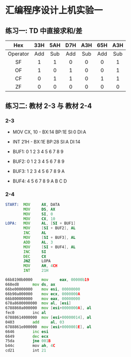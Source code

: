 # 汇编程序设计上机实验一

## 练习一: TD 中直接求和/差

|Hex|33H|5AH|D7H|A3H|65H|A3H|
|:-----:|:-----:|:------:|:-----:|:------:|:-----:|:------:|
|Operator|Add|Sub|Add|Sub|Add|Sub|
|SF|1|1|0|0|0|1|
|OF|1|0|1|0|0|1|
|CF|0|1|1|0|1|1|
|ZF|0|0|0|0|0|0|

## 练习二: 教材 2-3 与 教材 2-4

### 2-3

-   MOV CX, 10 - BX:14 BP:1E SI:0 DI:A
-   INT 21H - BX:1E BP:28 SI:A DI:14

-   BUF1: 0 1 2 3 4 5 6 7 8 9
-   BUF2: 0 1 2 3 4 5 6 7 8 9
-   BUF3: 1 2 3 4 5 6 7 8 9 A
-   BUF4: 4 5 6 7 8 9 A B C D

### 2-4

```asm
START:  MOV     AX, DATA
        MOV     DS, AX
        MOV     SI, 0
        MOV     CX, 10
LOPA:   MOV     AL, [SI + BUF1]
        MOV     [SI + BUF2], AL
        INC     AL
        MOV     [SI + BUF3], AL
        ADD     AL, 3
        MOV     [SI + BUF4], AL
        INC     SI
        DEC     CX
        JNZ     LOPA
        MOV     AH, 4CH
        INT     21H
```   

```asm
66b8190b0000	mov     eax, 00000b19
668ed8		mov	ds, ax
66be00000000	mov	esi, 00000000
66b90a000000	mov	ecx, 0000000A
66b800000000	mov	eax, 00000000 
678a8600000000	mov	al, [esi]
6788860a000000	mov	[esi+0000000A], al
fec0		inc	al
67888614000000	mov	[esi+00000014], al
0403		add 	al, 03
6788861e000000	mov	[esi+0000001E],	al
6646		inc	esi
6649		dec	ecx
75da		jne	001B
b44c		mov	ah, 4C
cd21		int	21
```
